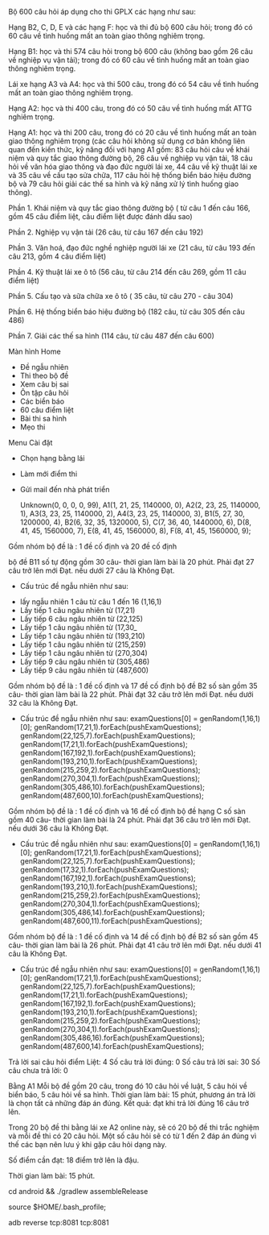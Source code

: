 Bộ 600 câu hỏi áp dụng cho thi GPLX các hạng như sau:

Hạng B2, C, D, E và các hạng F: học và thi đủ bộ 600 câu hỏi; trong đó có 60 câu về tình huống mất an toàn giao thông nghiêm trọng.

Hạng B1: học và thi 574 câu hỏi trong bộ 600 câu (không bao gồm 26 câu về nghiệp vụ vận tải); trong đó có 60 câu về tình huống mất an toàn giao thông nghiêm trọng.

Lái xe hạng A3 và A4: học và thi 500 câu, trong đó có 54 câu về tình huống mất an toàn giao thông nghiêm trọng.

Hạng A2: học và thi 400 câu, trong đó có 50 câu về tình huống mất ATTG nghiêm trọng.

Hạng A1: học và thi 200 câu, trong đó có 20 câu về tình huống mất an toàn giao thông nghiêm trọng (các câu hỏi không sử dụng cơ bản không liên quan đến kiến thức, kỹ năng đối với hạng A1 gồm: 83 câu hỏi câu về khái niệm và quy tắc giao thông đường bộ, 26 câu về nghiệp vụ vận tải, 18 câu hỏi về văn hóa giao thông và đạo đức người lái xe, 44 câu về kỹ thuật lái xe và 35 câu về cấu tạo sửa chữa, 117 câu hỏi hệ thống biển báo hiệu đường bộ và 79 câu hỏi giải các thế sa hình và kỹ năng xử lý tình huống giao thông).

Phần 1. Khái niệm và quy tắc giao thông đường bộ ( từ câu 1 đến câu 166, gồm 45 câu điểm liệt, câu điểm liệt được đánh dấu sao)

Phần 2. Nghiệp vụ vận tải (26 câu, từ câu 167 đến câu 192)

Phần 3. Văn hoá, đạo đức nghề nghiệp người lái xe (21 câu, từ câu 193 đến câu 213, gồm 4 câu điểm liệt)

Phần 4. Kỹ thuật lái xe ô tô (56 câu, từ câu 214 đến câu 269, gồm 11 câu điểm liệt)

Phần 5. Cấu tạo và sữa chữa xe ô tô ( 35 câu, từ câu 270 - câu 304)

Phần 6. Hệ thống biển báo hiệu đường bộ (182 câu, từ câu 305 đến câu 486)

Phần 7. Giải các thế sa hình (114 câu, từ câu 487 đến câu 600)






Màn hình Home
-   Đề ngẫu nhiên
-   Thi theo bộ đề
-   Xem câu bị sai
-   Ôn tập câu hỏi
-   Các biển báo
-   60 câu điểm liệt
-   Bài thi sa hình
-   Mẹo thi

Menu Cài đặt
-   Chọn hạng bằng lái
-   Làm mới điểm thi
-   Gửi mail đến nhà phát triển


    Unknown(0, 0, 0, 0, 99),
    A1(1, 21, 25, 1140000, 0),
    A2(2, 23, 25, 1140000, 1),
    A3(3, 23, 25, 1140000, 2),
    A4(3, 23, 25, 1140000, 3),
    B1(5, 27, 30, 1200000, 4),
    B2(6, 32, 35, 1320000, 5),
    C(7, 36, 40, 1440000, 6),
    D(8, 41, 45, 1560000, 7),
    E(8, 41, 45, 1560000, 8),
    F(8, 41, 45, 1560000, 9);




Gồm nhóm bộ đề là : 1 đề cố định và 20 đề cố định

bộ đề B11 số tự động gồm 30 câu- thời gian làm bài là 20 phút. Phải đạt 27 câu trở lên mới Đạt. nếu dưới 27 câu là Không Đạt.
+ Cấu trúc đề ngẫu nhiên như sau: 
-  lấy ngẫu nhiên 1 câu từ câu 1 đến 16 (1,16,1)
- Lấy tiếp 1 câu ngâu nhiên từ (17,21)
- Lấy tiếp 6 câu ngâu nhiên từ (22,125)
- Lấy tiếp 1 câu ngâu nhiên từ (17,30_
- Lấy tiếp 1 câu ngâu nhiên từ (193,210)
- Lấy tiếp 1 câu ngâu nhiên từ (215,259)
- Lấy tiếp 1 câu ngâu nhiên từ (270,304)
- Lấy tiếp 9 câu ngâu nhiên từ (305,486)
- Lấy tiếp 9 câu ngâu nhiên từ (487,600)



Gồm nhóm bộ đề là : 1 đề cố định và 17 đề cố định
bộ đề B2 số sàn gồm 35 câu- thời gian làm bài là 22 phút. Phải đạt 32 câu trở lên mới Đạt. nếu dưới 32 câu là Không Đạt.
+ Cấu trúc đề ngẫu nhiên như sau: 
examQuestions[0] = genRandom(1,16,1)[0];
genRandom(17,21,1).forEach(pushExamQuestions);
genRandom(22,125,7).forEach(pushExamQuestions);
genRandom(17,21,1).forEach(pushExamQuestions);
genRandom(167,192,1).forEach(pushExamQuestions);
genRandom(193,210,1).forEach(pushExamQuestions);
genRandom(215,259,2).forEach(pushExamQuestions);
genRandom(270,304,1).forEach(pushExamQuestions);
genRandom(305,486,10).forEach(pushExamQuestions);
genRandom(487,600,10).forEach(pushExamQuestions);


Gồm nhóm bộ đề là : 1 đề cố định và 16 đề cố định
bộ đề hạng C số sàn gồm 40 câu- thời gian làm bài là 24 phút. Phải đạt 36 câu trở lên mới Đạt. nếu dưới 36 câu là Không Đạt.
+ Cấu trúc đề ngẫu nhiên như sau: 
examQuestions[0] = genRandom(1,16,1)[0];
genRandom(17,21,1).forEach(pushExamQuestions);
genRandom(22,125,7).forEach(pushExamQuestions);
genRandom(17,32,1).forEach(pushExamQuestions);
genRandom(167,192,1).forEach(pushExamQuestions);
genRandom(193,210,1).forEach(pushExamQuestions);
genRandom(215,259,2).forEach(pushExamQuestions);
genRandom(270,304,1).forEach(pushExamQuestions);
genRandom(305,486,14).forEach(pushExamQuestions);
genRandom(487,600,11).forEach(pushExamQuestions);



Gồm nhóm bộ đề là : 1 đề cố định và 14 đề cố định
bộ đề B2 số sàn gồm 45 câu- thời gian làm bài là 26 phút. Phải đạt 41 câu trở lên mới Đạt. nếu dưới 41 câu là Không Đạt.
+ Cấu trúc đề ngẫu nhiên như sau: 
examQuestions[0] = genRandom(1,16,1)[0];
genRandom(17,21,1).forEach(pushExamQuestions);
genRandom(22,125,7).forEach(pushExamQuestions);
genRandom(17,21,1).forEach(pushExamQuestions);
genRandom(167,192,1).forEach(pushExamQuestions);
genRandom(193,210,1).forEach(pushExamQuestions);
genRandom(215,259,2).forEach(pushExamQuestions);
genRandom(270,304,1).forEach(pushExamQuestions);
genRandom(305,486,16).forEach(pushExamQuestions);
genRandom(487,600,14).forEach(pushExamQuestions);



Trả lời sai câu hỏi điểm Liệt: 4
Số câu trả lời đúng: 0
Số câu trả lời sai: 30
Số câu chưa trả lời: 0


Bằng A1
Mỗi bộ đề gồm 20 câu, trong đó 10 câu hỏi về luật, 5 câu hỏi về biển báo, 5 câu hỏi về sa hình. Thời gian làm bài: 15 phút, phương án trả lời là chọn tất cả những đáp án đúng. Kết quả: đạt khi trả lời đúng 16 câu trở lên.

Trong 20 bộ đề thi bằng lái xe A2 online này, sẽ có 20 bộ đề thi trắc nghiệm và mỗi đề thi có 20 câu hỏi. Một số câu hỏi sẽ có từ 1 đến 2 đáp án đúng vì thế các bạn nên lưu ý khi gặp câu hỏi dạng này.

Số điểm cần đạt: 18 điểm trở lên là đậu.

Thời gian làm bài: 15 phút.

cd android && ./gradlew assembleRelease


source $HOME/.bash_profile;    

adb reverse tcp:8081 tcp:8081    